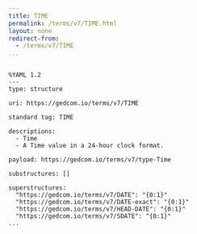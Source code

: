 ```yaml
---
title: TIME
permalink: /terms/v7/TIME.html
layout: none
redirect-from:
  - /terms/v7/TIME
...
```


```

%YAML 1.2
---
type: structure

uri: https://gedcom.io/terms/v7/TIME

standard tag: TIME

descriptions:
  - Time
  - A Time value in a 24-hour clock format.

payload: https://gedcom.io/terms/v7/type-Time

substructures: []

superstructures:
  "https://gedcom.io/terms/v7/DATE": "{0:1}"
  "https://gedcom.io/terms/v7/DATE-exact": "{0:1}"
  "https://gedcom.io/terms/v7/HEAD-DATE": "{0:1}"
  "https://gedcom.io/terms/v7/SDATE": "{0:1}"
...

```
